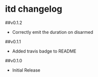 # itd changelog

##v0.1.2
 * Correctly emit the duration on disarmed

##v0.1.1
 * Added travis badge to README

##v0.1.0
 * Initial Release
